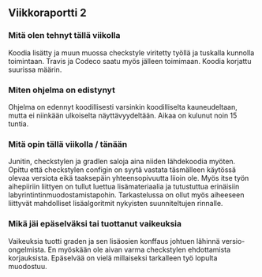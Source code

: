 ## Viikkoraportti 2

### Mitä olen tehnyt tällä viikolla

Koodia lisätty ja muun muossa checkstyle viritetty työllä ja tuskalla kunnolla toimintaan. Travis ja Codeco saatu myös jälleen toimimaan. Koodia korjattu suurissa määrin.

### Miten ohjelma on edistynyt

Ohjelma on edennyt koodillisesti varsinkin koodilliselta kauneudeltaan, mutta ei niinkään ulkoiselta näyttävyydeltään. Aikaa on kulunut noin 15 tuntia.

### Mitä opin tällä viikolla / tänään

Junitin, checkstylen ja gradlen saloja aina niiden lähdekoodia myöten. Opittu että checkstylen configin on syytä vastata täsmälleen käytössä olevaa versiota eikä taaksepäin yhteensopivuutta liioin ole. Myös itse työn aihepiiriin liittyen on tullut luettua lisämateriaalia ja tutustuttua erinäisiin labyrintintinmuodostamistapohin. Tarkastelussa on ollut myös aiheeseen liittyvät mahdolliset lisäalgoritmit nykyisten suunniteltujen rinnalle.

### Mikä jäi epäselväksi tai tuottanut vaikeuksia

Vaikeuksia tuotti graden ja sen lisäosien konffaus johtuen lähinnä versio-ongelmista. En myöskään ole aivan varma checkstylen ehdottamista korjauksista. Epäselvää on vielä millaiseksi tarkalleen työ lopulta muodostuu.
